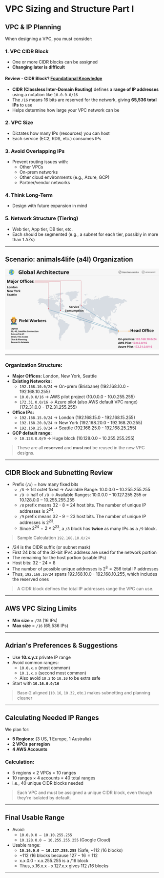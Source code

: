 # VPC Sizing and Structure Part I

## VPC & IP Planning

When designing a VPC, you must consider:

### 1. **VPC CIDR Block**
- One or more CIDR blocks can be assigned
- **Changing later is difficult**

#### Review - CIDR Block? [Foundational Knowledge](https://github.com/ian807b/aws-solutions-architect-notes/blob/main/00_Foundational_Knowledge/0_AWS_SAA_Foundational_Network_Knowledge.pdf)
- **CIDR (Classless Inter-Domain Routing)** defines a **range of IP addresses** using a notation like `10.0.0.0/16`
- The `/16` means 16 bits are reserved for the network, giving **65,536 total IPs** to use
- Helps determine how large your VPC network can be

### 2. **VPC Size**
- Dictates how many IPs (resources) you can host
- Each service (EC2, RDS, etc.) consumes IPs

### 3. **Avoid Overlapping IPs**
- Prevent routing issues with:
  - Other VPCs
  - On-prem networks
  - Other cloud environments (e.g., Azure, GCP)
  - Partner/vendor networks

### 4. **Think Long-Term**
- Design with future expansion in mind

### 5. **Network Structure (Tiering)**
- Web tier, App tier, DB tier, etc.
- Each should be segmented (e.g., a subnet for each tier, possibly in more than 1 AZs)

---

## Scenario: animals4life (a4l) Organization


![VPC1](/24_Diagrams/VPC1.png)

---

### Organization Structure:
- **Major Offices:** London, New York, Seattle
- **Existing Networks:**
  - `192.168.10.0/24` → On-prem (Brisbane) (192.168.10.0 - 192.168.10.255)
  - `10.0.0.0/16` → AWS pilot project (10.0.0.0 - 10.0.255.255)
  - `172.31.0.0/16` → Azure pilot (also AWS default VPC range) (172.31.0.0 - 172.31.255.255)
- **Office IPs:**
  - `192.168.15.0/24` → London (192.168.15.0 - 192.168.15.255)
  - `192.168.20.0/24` → New York (192.168.20.0 - 192.168.20.255)
  - `192.168.25.0/24` → Seattle (192.168.25.0 - 192.168.25.255)
- **GCP default range:**
  - `10.128.0.0/9` → Huge block (10.128.0.0 – 10.255.255.255)

> These are all **reserved** and **must not** be reused in the new VPC designs.

---

## CIDR Block and Subnetting Review


- Prefix (`/x`) = how many fixed bits
  - `/8` → 1st octet fixed → Available Range: 10.0.0.0 – 10.255.255.255
  - `/9` → half of `/8` → Available Ranges: 10.0.0.0 – 10.127.255.255 or 10.128.0.0 – 10.255.255.255
  - `/8` prefix means 32 - 8 = 24 host bits. The number of unique IP addresses is $2^{24}$.
  - `/9` prefix means 32 - 9 = 23 host bits. The number of unique IP addresses is $2^{23}$.
  - Since $2^{24} = 2 \times 2^{23}$, a `/8` block has **twice** as many IPs as a `/9` block.

> Sample Calculation `192.168.10.0/24`
  - /24 is the CIDR suffix (or subnet mask)
  - First 24 bits of the 32-bit IPv4 address are used for the network portion 
  - The remaining for the host portion (usable IPs)
  - Host bits: 32 - 24 = 8
  - The number of possible unique addresses is $2^{8} = 256$ total IP addresses
  - Thus, `192.168.10/24` spans 192.168.10.0 - 192.168.10.255, which includes the reserved ones

> A CIDR block defines the total IP addresses range the VPC can use.

---

## AWS VPC Sizing Limits

- **Min size** = `/28` (16 IPs)
- **Max size** = `/16` (65,536 IPs)

---

## Adrian's Preferences & Suggestions

- Use **10.x.y.z** private IP range
- Avoid common ranges:
  - `10.0.x.x` (most common)
  - `10.1.x.x` (second most common)
  - Also avoid `10.2` to `10.10` to be extra safe
- Start with **`10.16.0.0/16`**

> Base-2 aligned (`10.16`, `10.32`, etc.) makes subnetting and planning cleaner

---

## Calculating Needed IP Ranges

We plan for:
- **5 Regions:** (3 US, 1 Europe, 1 Australia)
- **2 VPCs per region**
- **4 AWS Accounts**

### Calculation:

- 5 regions × 2 VPCs = 10 ranges
- 10 ranges × 4 accounts = 40 total ranges
- i.e., 40 unique CIDR blocks needed

> Each VPC and must be assigned a unique CIDR block, even though they're isolated by default.

---

## Final Usable Range

- Avoid:
  - `10.0.0.0 – 10.10.255.255`
  - `10.128.0.0 – 10.255.255.255` (Google Cloud)
- Usable range:
  - **`10.16.0.0 – 10.127.255.255`** (Safe, ~112 /16 blocks)
  - ~112 /16 blocks because $127 - 16 = 112$
  - x.x.0.0 - x.x.255.255 is a /16 block
  - Thus, x.16.x.x - x.127.x.x gives 112 /16 blocks

---
